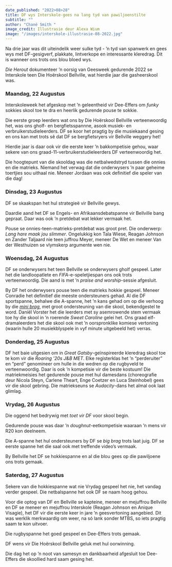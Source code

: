 ```yaml
---
date_published: "2022>08>28"
title: DF wys Interskole-gees na lang tyd van pawiljoenstilte
subtitle: ""
author: "Chané Smith "
image_credit: Illustrasie deur Alexa Wium
image: "/images/interskole-illustrasie-08-2022.jpg"
---
```


Na drie jaar was dit uiteindelik weer sulke tyd - ’n tyd van spanwerk en gees wys met DF-gesigverf, plakkate, lintverkope en interessante kleredrag. Dit is wanneer ons trots ons blou bloed wys.

_Die Herout_ dokumenteer ’n oorsig van Geesweek gedurende 2022 se Interskole teen Die Hoërskool Bellville, wat hierdie jaar die gasheerskool was.

### Maandag, 22 Augustus

Interskoleweek het afgeskop met ’n geleentheid vir Dee-Effers om _funky_ sokkies skool toe te dra en heerlik gedurende pouse te sokkie.

Die eerste groep leerders wat ons by Die Hoërskool Bellville verteenwoordig het, was ons gholf- en bergfietsspannne, asook musiek- en verbruikerstudieleerders. DF se koor het pragtig by die musiekaand gesing en ons kan met trots sê dat DF se bergfietsryers vir Bellville weggery het!

Hierdie jaar is daar ook vir die eerste keer ’n bakkompetisie gehou, waar sekere van ons graad-11-verbruikerstudieleerders DF verteenwoordig het.

Die hoogtepunt van die skooldag was die netbalwedstryd tussen die onnies en die matrieks. Niemand het verwag dat die onderwysers ’n paar geheime toertjies sou uithaal nie. Meneer Jordaan was ook definitief die speler van die dag!

### Dinsdag, 23 Augustus

DF se skaakspan het hul strategieë vir Bellville gewys.

Daardie aand het DF se Engels- en Afrikaansdebatspanne vir Bellville bang gepraat. Daar was ook ’n pretdebat wat lekker vermaak het.

Pouse se onnies-teen-matrieks-pretdebat was groot pret. Die onderwerp: _Lang hare maak jou slimmer_. Ongelukkig kon Tala Wiese, Reagan Johnson en Zander Taljaard nie teen juffrou Meyer, meneer De Wet en meneer Van der Westhuizen se vlymskerp argumente wen nie.

<InlineImage src="/images/image1-08-2022.jpeg" width={1280} height={902} caption="Interskolebalkie deur Zander Taljaard ontwerp" />

### Woensdag, 24 Augustus

DF se onderwysers het teen Bellville se onderwysers gholf gespeel. Later het die landloopatlete en _FIFA_-e-speletjiespan ons ook trots verteenwoordig. Die aand is met ’n _praise and worship_-sessie afgesluit.

By DF het onderwysers pouse teen die matrieks hokkie gespeel. Meneer Conradie het definitief die meeste ondersteuners gehad. Al die DF sportspanne, behalwe die A-spanne, het ’n kans gehad om op die verhoog by die <a href="https://www.instagram.com/p/ChsOeMOAr9o/" target="_blank" rel="noreferrer">_mini brag_</a>, met groot ondersteuning van die skool, bekendgestel te word. Daniël Vorster het die leerders met sy asemrowende stem vermaak toe hy die skool in ’n roerende _Sweet Caroline_ gelei het. Ons graad elf-dramaleerders het die skool ook met ’n oorspronklike komiese vertoning (waarin hulle 20 musiekblyspele in vyf minute uitgebeeld het) verras.

### Donderdag, 25 Augustus

DF het baie uitgesien om in _Great Gatsby_-geïnspireerde kleredrag skool toe te kom vir die _Roaring ’20s_ _J&B MET_. Elke registerklas het ’n “perderuiter” en “perd” genomineer om hulle in die wedren op die rugbyveld te verteenwoordig. Daar is ook ’n kompetisie vir die beste kostuum! Die matriekmeisies het gedurende pouse met hul damesdans (choreografie deur Nicola Steyn, Carlene Theart, Enge Coetzer en Luca Steinhobel) gees vir die skool gebring. Die matriekseuns se _Audacity_-dans het almal ook laat glimlag.

### Vrydag, 26 Augustus

Die oggend het bedrywig met _toet vir DF_ voor skool begin.

Gedurende pouse was daar ’n _doughnut_-eetkompetisie waaraan ’n mens vir R20 kon deelneem.

Die A-spanne het hul ondersteuners by DF se _big brag_ trots laat juig. DF se eerste spanne het die saal ook met treffende video’s vermaak.

By Bellville het DF se hokkiespanne en al die blou gees op die pawiljoene ons trots gemaak.

<InlineImage src="/images/interskole-vlaggies-08-2022.jpg" width={1440} height={1800} caption="Vrydag se gees op die pawiljoen | Foto: Die Hoërskool DF Malan" />

### Saterdag, 27 Augustus

Sekere van die hokkiespanne wat nie Vrydag gespeel het nie, het vandag verder gespeel. Die netbalspanne het ook DF se naam hoog gehou.

Voor die optog van DF en Bellville se kapteine, meneer en mejuffrou Bellville en DF se meneer en mejuffrou Interskole (Reagan Johnson en Anique Visagie), het DF vir die eerste keer in jare ’n geesvertoning aangebied. Dit was werklik merkwaardig om weer, na só lank sonder MTBS, so iets pragtig saam te kon uitvoer.

Die rugbyspanne het goed gespeel en Dee-Effers trots gemaak.

DF wens vir Die Hoërskool Bellville geluk met hul oorwinning.

Die dag het op ’n noot van samesyn en dankbaarheid afgesluit toe Dee-Effers die skoollied hard saam gesing het.
